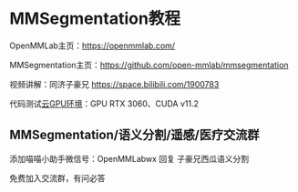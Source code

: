 # MMSegmentation教程

OpenMMLab主页：https://openmmlab.com/

MMSegmentation主页：https://github.com/open-mmlab/mmsegmentation

视频讲解：同济子豪兄 https://space.bilibili.com/1900783

代码测试[云GPU环境](https://featurize.cn?s=d7ce99f842414bfcaea5662a97581bd1)：GPU RTX 3060、CUDA v11.2

## MMSegmentation/语义分割/遥感/医疗交流群

添加喵喵小助手微信号：OpenMMLabwx 回复 子豪兄西瓜语义分割

免费加入交流群，有问必答
